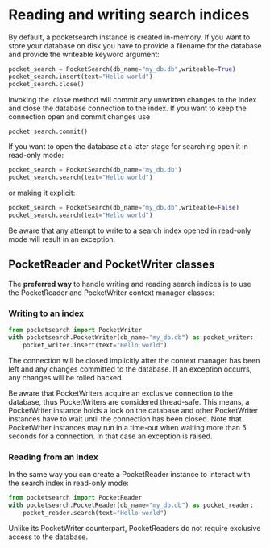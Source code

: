 # Reading and writing search indices

By default, a pocketsearch instance is created in-memory. If you want to store 
your database on disk you have to provide a filename for the database and provide the writeable keyword argument:

```Python
pocket_search = PocketSearch(db_name="my_db.db",writeable=True)
pocket_search.insert(text="Hello world")
pocket_search.close()
```

Invoking the .close method will commit any unwritten changes to the index and close 
the database connection to the index. If you want to keep the connection open and 
commit changes use

```Python
pocket_search.commit()
```

If you want to open the database at a later stage for searching open it in 
read-only mode:

```Python
pocket_search = PocketSearch(db_name="my_db.db")
pocket_search.search(text="Hello world")
```

or making it explicit:

```Python
pocket_search = PocketSearch(db_name="my_db.db",writeable=False)
pocket_search.search(text="Hello world")
```

Be aware that any attempt to write to a search index opened in read-only mode will 
result in an exception.

## PocketReader and PocketWriter classes

The **preferred way** to handle writing and reading search indices is to use the PocketReader
and PocketWriter context manager classes:

### Writing to an index

```Python
from pocketsearch import PocketWriter
with pocketsearch.PocketWriter(db_name="my_db.db") as pocket_writer:
    pocket_writer.insert(text="Hello world")
```

The connection will be closed implicitly after the context manager has been left and any changes committed to the database.
If an exception occurrs, any changes will be rolled backed. 

Be aware that PocketWriters acquire an exclusive connection to the database, thus PocketWriters are considered thread-safe.
This means, a PocketWriter instance holds a lock on the database and other PocketWriter instances have to wait until the connection has been closed.
Note that PocketWriter instances may run in a time-out when waiting more than 5 seconds for a connection. In that case an exception is raised.

### Reading from an index

In the same way you can create a PocketReader instance to interact with the search 
index in read-only mode:

```Python
from pocketsearch import PocketReader
with pocketsearch.PocketReader(db_name="my_db.db") as pocket_reader:
    pocket_reader.search(text="Hello world")
```

Unlike its PocketWriter counterpart, PocketReaders do not require exclusive access to the database. 





